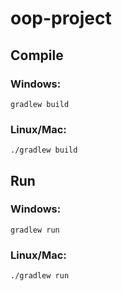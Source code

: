 # oop-project

## Compile

### Windows:

```
gradlew build
```

### Linux/Mac:

```
./gradlew build
```

## Run

### Windows:

```
gradlew	run
```

### Linux/Mac:

```
./gradlew run
